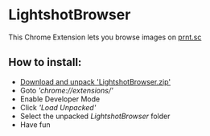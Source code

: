 # LightshotBrowser
This Chrome Extension lets you browse images on <a href="http://www.prnt.sc">prnt.sc</a>

<H2>How to install:</H2>

<ul>
  <li><a href="https://github.com/xKraig/LightshotBrowser/raw/master/LightShotBrowser.zip">Download and unpack 'LightshotBrowser.zip'</a></li>
  <li>Goto <i>'chrome://extensions/'</i></li>
  <li>Enable Developer Mode</li>
  <li>Click <i>'Load Unpacked'</i></li>
  <li>Select the unpacked <i>LightshotBrowser</i> folder</li>
  <li>Have fun</li>
</ul>
  
